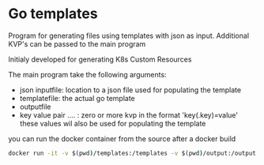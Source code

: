 # Go templates

Program for generating files using templates with json as input. Additional KVP's can be passed to the main program

Initialy developed for generating K8s Custom Resources

The main program take the following arguments:
- json inputfile: location to a json file used for populating the template
- templatefile: the actual go template
- outputfile
- key value pair .... : zero or more kvp in the format 'key(.key)=value' these values wil also be used for populating the template

you can run the docker container from the source after a docker build
```cmd
docker run -it -v $(pwd)/templates:/templates -v $(pwd)/output:/output go-templates:0.0.1 go-templates /templates/intake.json /templates/atom.template /output/atom.yaml update_version=1 source_key=dir/dir
```

